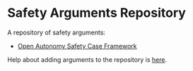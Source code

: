 # Safety Arguments Repository
A repository of safety arguments:

- [Open Autonomy Safety Case Framework](./arguments/open_autonomy_safety_case_framework)

Help about adding arguments to the repository is [here](./docs/howto/README.md).
